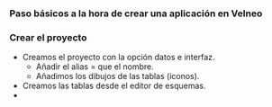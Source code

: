 


### Paso básicos a la hora de crear una aplicación en Velneo
### Crear el proyecto
* Creamos el proyecto con la opción datos e interfaz.
  * Añadir el alias = que el nombre.
  * Añadimos los dibujos de las tablas (iconos).
* Creamos las tablas desde el editor de esquemas.
*  

<!--stackedit_data:
eyJoaXN0b3J5IjpbMTg1MjQ1NTg3OCw0MDU4NDA3ODYsMTEyNz
k1NjgzMl19
-->